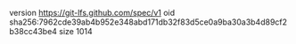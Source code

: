 version https://git-lfs.github.com/spec/v1
oid sha256:7962cde39ab4b952e348abd171db32f83d5ce0a9ba30a3b4d89cf2b38cc43be4
size 1014

